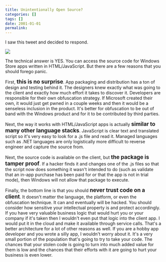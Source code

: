 ```yaml
---
title: Unintentionally Open Source?
categories: []
tags: []
date: 2001-01-01
permalink: 
---
```


I saw this tweet and decided to respond.

![](http://codefoster.blob.core.windows.net/site/image/7f4b592a955148aba8e6e7405eae18ef/dontpanic_01_1.png)

The technical answer is YES. You can access the source code for Windows Store apps written in HTML/JavaScript. But there are a few reasons that you should forego panic.

First, <span style="font-size: 13pt;">**this is no surprise**</span>. App packaging and distribution has a ton of design and testing behind it. The designers knew exactly what was going to the client and exactly how much effort it takes to discover it. Developers are responsible for their own obfuscation strategy. If Microsoft created their own, it would just get pwned in a couple weeks and then it would be a senseless inclusion in the product. It's better for obfuscation to be out of band with the Windows product and for it to be contributed by third parties.

Next, the way it works with HTML/JavaScript apps is actually <span style="font-size: 13pt;">**similar to many other language stacks**</span>. JavaScript is clear text and translated script so it's very easy to look for a .js file and read it. Managed languages such as .NET languages are only logistically more difficult to reverse engineer and capture the source from.

Next, the source code is available on the client, but <span style="font-size: 13pt;">**the package is tamper proof**</span>. If a hacker finds it and changes one of the .js files so that the script now does something it wasn't intended to do (such as validate that an in-app purchase has been paid for or that the app is not in trial mode), then Windows will not allow that package to execute.

Finally, the bottom line is that you should <span style="font-size: 13pt;">**never trust code on a client**</span>. It doesn't matter the language, the platform, or even the obfuscation technique. It can and eventually will be hacked. You should consider how sensitive your intellectual property is and protect accordingly. If you have very valuable business logic that would hurt you or your company if it's taken then I wouldn't even put that logic into the client app. I would put it in the cloud and make it available through service calls. That's a better architecture for a lot of other reasons as well. If you are a hobby app developer and you wrote a silly app, I wouldn't worry about it. It's a very small portion of the population that's going to try to take your code. The chances that your stolen code is going to turn into much added value for them is low and the chances that their efforts with it are going to hurt your business is even lower.